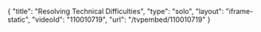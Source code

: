 {
    "title": "Resolving Technical Difficulties",
    "type": "solo",
    "layout": "iframe-static",
    "videoId": "110010719",
    "url": "\/tvpembed\/110010719"
}